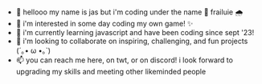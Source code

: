 - 👋 hellooo my name is jas but i'm coding under the name 🍓 frailuie 🌧️
- 👀 i'm interested in some day coding my own game! ✨
- 🌱 i'm currently learning javascript and have been coding since sept '23!
- 💞️ i'm looking to collaborate on inspiring, challenging, and fun projects (´｡• ω •｡`)
- 📫 you can reach me here, on twt, or on discord! i look forward to upgrading my skills and meeting other likeminded people
